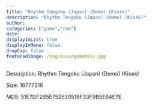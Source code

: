```yaml
---
title: "Rhythm Tengoku (Japan) (Demo) (Kiosk)"
description: "Rhythm Tengoku (Japan) (Demo) (Kiosk)"
author: 
categories: ["game","rom"]
date: 
displayInList: true
displayInMenu: false
dropCap: false
featuredImage: /img/miss/gamemiss.jpg
---
```


Description: Rhythm Tengoku (Japan) (Demo) (Kiosk)

Size: 16777216

MD5: 51E7DF2B5E752530518F33F9B5EB4E7E

